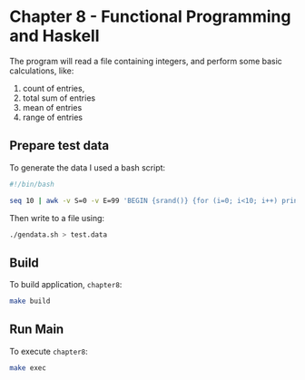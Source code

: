 # Chapter 8 - Functional Programming and Haskell 

The program will read a file containing integers, and perform some basic
calculations, like: 

1. count of entries,
1. total sum of entries
1. mean of entries
1. range of entries

## Prepare test data

To generate the data I used a bash script:

```bash gendata.sh
#!/bin/bash

seq 10 | awk -v S=0 -v E=99 'BEGIN {srand()} {for (i=0; i<10; i++) printf("%d ", int(rand() * (E-S+1) + S)); printf("\n") }'
```

Then write to a file using:

```bash
./gendata.sh > test.data
```

## Build

To build application, `chapter8`:

```bash
make build
```

## Run Main

To execute `chapter8`:

```bash
make exec
```

